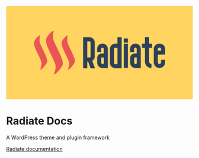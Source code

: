 ![Radiate](social-preview.png)

# Radiate Docs

A WordPress theme and plugin framework

[Radiate documentation](https://benrutlandweb.github.io/radiate-docs/)
